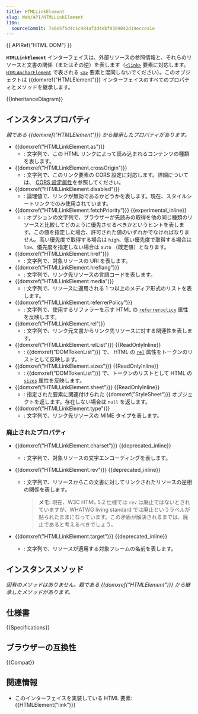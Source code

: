 ```yaml
---
title: HTMLLinkElement
slug: Web/API/HTMLLinkElement
l10n:
  sourceCommit: 7e6e5f5d4c1c984af3d4ebf9399042d19eccea1e
---
```


{{ APIRef("HTML DOM") }}

**`HTMLLinkElement`** インターフェイスは、外部リソースの参照情報と、それらのリソースと文書の関係（またはその逆）を表します（[`<link>`](/ja/docs/Web/HTML/Element/link) 要素に対応します。 [`HTMLAnchorElement`](/ja/docs/Web/API/HTMLAnchorElement) で表される [`<a>`](/ja/docs/Web/HTML/Element/a) 要素と混同しないでください）。このオブジェクトは {{domxref("HTMLElement")}} インターフェイスのすべてのプロパティとメソッドを継承します。

{{InheritanceDiagram}}

## インスタンスプロパティ

_親である {{domxref("HTMLElement")}} から継承したプロパティがあります。_

- {{domxref("HTMLLinkElement.as")}}
  - : 文字列で、この HTML リンクによって読み込まれるコンテンツの種類を表します。
- {{domxref("HTMLLinkElement.crossOrigin")}}
  - : 文字列で、このリンク要素の CORS 設定に対応します。詳細については、 [CORS 設定属性](/ja/docs/Web/HTML/Attributes/crossorigin)を参照してください。
- {{domxref("HTMLLinkElement.disabled")}}
  - : 論理値で、リンクが無効であるかどうかを表します。現在、スタイルシートリンクでのみ使用されています。
- {{domxref("HTMLLinkElement.fetchPriority")}} {{experimental_inline}}
  - : オプションの文字列で、ブラウザーが先読みの取得を他の同じ種類のリソースと比較してどのように優先させるべきかというヒントを表します。この値を指定した場合、許可された値のいずれかでなければなりません。高い優先度で取得する場合は `high`、低い優先度で取得する場合は `low`、優先度を指定しない場合は `auto` （既定値）となります。
- {{domxref("HTMLLinkElement.href")}}
  - : 文字列で、対象リソースの URI を表します。
- {{domxref("HTMLLinkElement.hreflang")}}
  - : 文字列で、リンク先リソースの言語コードを表します。
- {{domxref("HTMLLinkElement.media")}}
  - : 文字列で、リソースに適用される 1 つ以上のメディア形式のリストを表します。
- {{domxref("HTMLLinkElement.referrerPolicy")}}
  - : 文字列で、使用するリファラーを示す HTML の [`referrerpolicy`](/ja/docs/Web/HTML/Element/link#referrerpolicy) 属性を反映します。
- {{domxref("HTMLLinkElement.rel")}}
  - : 文字列で、リンク元文書からリンク先リソースに対する関連性を表します。
- {{domxref("HTMLLinkElement.relList")}} {{ReadOnlyInline}}
  - : {{domxref("DOMTokenList")}} で、 HTML の [`rel`](/ja/docs/Web/HTML/Element/link#rel) 属性をトークンのリストとして反映します。
- {{domxref("HTMLLinkElement.sizes")}} {{ReadOnlyInline}}
  - : {{domxref("DOMTokenList")}} で、トークンのリストとして HTML の [`sizes`](/ja/docs/Web/HTML/Element/link#sizes) 属性を反映します。
- {{domxref("HTMLLinkElement.sheet")}} {{ReadOnlyInline}}
  - : 指定された要素に関連付けられた {{domxref("StyleSheet")}} オブジェクトを返します。存在しない場合は `null` を返します。
- {{domxref("HTMLLinkElement.type")}}
  - : 文字列で、リンク先リソースの MIME タイプを表します。

### 廃止されたプロパティ

- {{domxref("HTMLLinkElement.charset")}} {{deprecated_inline}}
  - : 文字列で、対象リソースの文字エンコーディングを表します。
- {{domxref("HTMLLinkElement.rev")}} {{deprecated_inline}}

  - : 文字列で、リソースからこの文書に対してリンクされたリソースの逆相の関係を表します。

    > **メモ:** 現在、W3C HTML 5.2 仕様では `rev` は廃止ではないとされていますが、WHATWG living standard では廃止というラベルが貼られたままになっています。この矛盾が解決されるまでは、廃止であると考えるべきでしょう。

- {{domxref("HTMLLinkElement.target")}} {{deprecated_inline}}
  - : 文字列で、リソースが適用する対象フレームの名前を表します。

## インスタンスメソッド

_固有のメソッドはありません。親である {{domxref("HTMLElement")}} から継承したメソッドがあります。_

## 仕様書

{{Specifications}}

## ブラウザーの互換性

{{Compat}}

## 関連情報

- このインターフェイスを実装している HTML 要素: {{HTMLElement("link")}}
